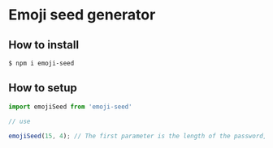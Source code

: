 # Emoji seed generator

## How to install

```
$ npm i emoji-seed
```

## How to setup

```js
import emojiSeed from 'emoji-seed'

// use 

emojiSeed(15, 4); // The first parameter is the length of the password, the second parameter is the maximum length of the "word"

```